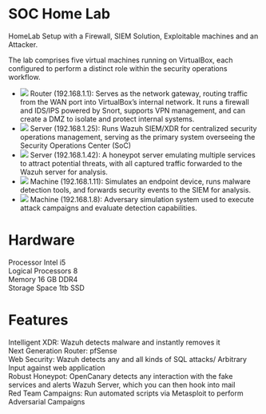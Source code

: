# SOC Home Lab

HomeLab Setup with a Firewall, SIEM Solution, Exploitable machines and an Attacker.

The lab comprises five virtual machines running on VirtualBox, each configured to perform a distinct role within the security operations workflow. <br>
- <a href="https://www.pfsense.org/"><img src="https://img.shields.io/badge/pfSense-394B5A?logo=pfsense&logoColor=white" /></a> Router (192.168.1.1): Serves as the network gateway, routing traffic from the WAN port into VirtualBox’s internal network. It runs a firewall and IDS/IPS powered by Snort, supports VPN management, and can create a DMZ to isolate and protect internal systems.
- <a href="https://ubuntu.com/"><img src="https://img.shields.io/badge/Ubuntu-E95420?logo=ubuntu&logoColor=white" /></a> Server (192.168.1.25): Runs Wazuh SIEM/XDR for centralized security operations management, serving as the primary system overseeing the Security Operations Center (SoC)
- <a href="https://fedoraproject.org/"><img src="https://img.shields.io/badge/Fedora-294172?logo=fedora&logoColor=white" /></a> Server (192.168.1.42): A honeypot server emulating multiple services to attract potential threats, with all captured traffic forwarded to the Wazuh server for analysis.
- <a href="https://www.microsoft.com/en-us/software-download/windows11"><img src="https://img.shields.io/badge/Windows%2011-0078D6?logo=windows&logoColor=white" /></a> Machine (192.168.1.11): Simulates an endpoint device, runs malware detection tools, and forwards security events to the SIEM for analysis.
- <a href="https://www.kali.org/"><img src="https://img.shields.io/badge/Kali_Linux-557C94?logo=linux&logoColor=white&style=for-the-badge" /></a> Machine (192.168.1.8): Adversary simulation system used to execute attack campaigns and evaluate detection capabilities.
  
# Hardware
Processor	Intel i5<br>
Logical Processors 	8<br>
Memory	16 GB DDR4<br>
Storage Space	1tb SSD

# Features

Intelligent XDR: Wazuh detects malware and instantly removes it<br>
Next Generation Router: pfSense<br>
Web Security: Wazuh detects any and all kinds of SQL attacks/ Arbitrary Input against web application<br>
Robust Honeypot: OpenCanary detects any interaction with the fake services and alerts Wazuh Server, which you can then hook into mail<br>
Red Team Campaigns: Run automated scripts via Metasploit to perform Adversarial Campaigns


